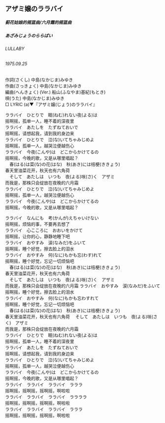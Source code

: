 ## アザミ嬢のララバイ
##### 蓟花姑娘的摇篮曲/六月霜的摇篮曲
##### あざみじょうのららばい
###### LULLABY
###### 1975.09.25


作詞(さくし) 中島(なかじま)みゆき   
作曲(さっきょく)  中島(なかじま)みゆき  
編曲(へんきょく) (Ver.)   船山(ふなやま)基紀(もとき)  
唄(うた)  中島(なかじま)みゆき        
□ LYRIC (a)▼『アザミ嬢(じょう)のララバイ』  

ララバイ　ひとりで　眠(ねむ)れない夜(よる)は   
摇啊摇，孤单一人，睡不着的深夜里  
ララバイ　あたしを　たずねておいで   
摇啊摇，请想起我，请到我的身边来  
ララバイ　ひとりで　泣(な)いてちゃみじめよ   
摇啊摇，孤单一人，越哭泣便越伤心  
ララバイ　今夜(こんや)は　どこからかけてるの   
摇啊摇，今晚的歌，又是从哪里唱起？  
　春(はる)は菜(な)の花(はな)　秋(あき)には桔梗(ききょう)   
  春天里油菜花开，秋天也有六角荷  
　そして　あたしは　いつも　夜(よる)咲(さ)く　アザミ   
  而我是，那株只会绽放在夜晚的六月霜  
ララバイ　ひとりで　泣(な)いてちゃみじめよ   
摇啊摇，孤单一人，越哭泣便越伤心  
ララバイ　今夜(こんや)は　どこからかけてるの   
摇啊摇，今晚的歌，又是从哪里唱起？  
   
ララバイ　なんにも　考(かんが)えちゃいけない   
摇啊摇，烦恼的事，不要再去想了  
ララバイ　心こころに　おおいをかけて   
摇啊摇，让你的心，静静地睡下吧  
ララバイ　おやすみ　涙(なみだ)をふいて   
摇啊摇，睡个好觉，擦去脸上的泪水  
ララバイ　おやすみ　何(なに)もかも忘(わす)れて   
摇啊摇，睡个好觉，忘记一切烦恼吧  
　春(はる)は菜(な)の花(はな)　秋(あき)には桔梗(ききょう)   
  春天里油菜花开，秋天也有六角荷  
　そして　あたしは　いつも　夜(よる)咲(さ)く　アザミ   
  而我是，那株只会绽放在夜晚的六月霜
ララバイ　おやすみ　涙(なみだ)をふいて   
摇啊摇，睡个好觉，擦去脸上的泪水  
ララバイ　おやすみ　何(なに)もかも忘わすれて   
摇啊摇，睡个好觉，忘记一切烦恼吧  
　春(はる)は菜(な)の花(はな)　秋(あき)には桔梗(ききょう)   
  春天里油菜花开，秋天也有六角荷
　そして　あたしは　いつも　夜(よる)咲(さく)　アザミ   
  而我是，那株只会绽放在夜晚的六月霜  
ララバイ　ひとりで　眠(ねむ)れない夜(よる)は   
摇啊摇，孤单一人，睡不着的深夜里  
ララバイ　あたしを　たずねておいで   
摇啊摇，请想起我，请到我的身边来  
ララバイ　ひとりで　泣(な)いてちゃみじめよ   
摇啊摇，孤单一人，越哭泣便越伤心  
ララバイ　今夜(こんや)は　どこからかけてるの   
摇啊摇，今晚的歌，又是从哪里唱起？  
ララバイ　ララバイ　ララバイ　ラララ   
摇啊摇，摇啊摇，摇啊摇，啊啦啦  
ララバイ　ララバイ　ララバイ　ララララ   
摇啊摇，摇啊摇，摇啊摇，啊啦啦  
ララバイ　ララバイ　ララバイ　ラララ   
摇啊摇，摇啊摇，摇啊摇，啊啦啦  
